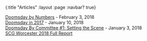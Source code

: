 {:title "Articles"
 :layout :page
 :navbar? true}
 
[Doomsday by Numbers](https://ddft.wiki/posts-output/DDStatistics-001/) - February 3, 2018  
[Doomsday in 2017](https://ddft.wiki/posts-output/DD_2017/) - January 10, 2018  
[Doomsday By Committee #1: Setting the Scene](https://ddft.wiki/posts-output/DDBC-001/) - January 3, 2018  
[SCG Worcester 2018 Full Report](/posts-output/SCG_Worcester_Report/)
